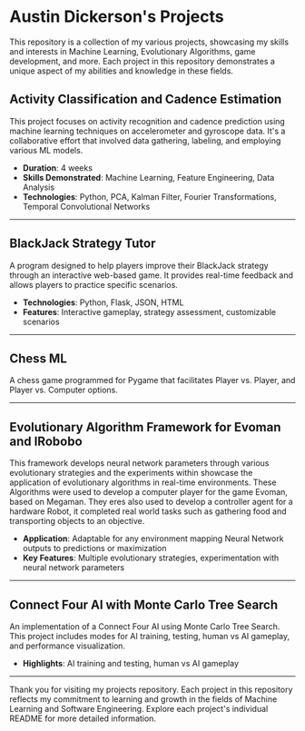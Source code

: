 # Austin Dickerson's Projects

This repository is a collection of my various projects, showcasing my skills and interests in Machine Learning, Evolutionary Algorithms, game development, and more. Each project in this repository demonstrates a unique aspect of my abilities and knowledge in these fields.

## Activity Classification and Cadence Estimation
This project focuses on activity recognition and cadence prediction using machine learning techniques on accelerometer and gyroscope data. It's a collaborative effort that involved data gathering, labeling, and employing various ML models.

- **Duration**: 4 weeks
- **Skills Demonstrated**: Machine Learning, Feature Engineering, Data Analysis
- **Technologies**: Python, PCA, Kalman Filter, Fourier Transformations, Temporal Convolutional Networks

---

## BlackJack Strategy Tutor
A program designed to help players improve their BlackJack strategy through an interactive web-based game. It provides real-time feedback and allows players to practice specific scenarios.

- **Technologies**: Python, Flask, JSON, HTML
- **Features**: Interactive gameplay, strategy assessment, customizable scenarios

---

## Chess ML
A chess game programmed for Pygame that facilitates Player vs. Player, and Player vs. Computer options. 

---

## Evolutionary Algorithm Framework for Evoman and IRobobo
This framework develops neural network parameters through various evolutionary strategies and the experiments within showcase the application of evolutionary algorithms in real-time environments. These Algorithms were used to develop a computer player for the game Evoman, based on Megaman. They eres also used to develop a controller agent for a hardware Robot, it completed real world tasks such as gathering food and transporting objects to an objective.

- **Application**: Adaptable for any environment mapping Neural Network outputs to predictions or maximization
- **Key Features**: Multiple evolutionary strategies, experimentation with neural network parameters

---

## Connect Four AI with Monte Carlo Tree Search
An implementation of a Connect Four AI using Monte Carlo Tree Search. This project includes modes for AI training, testing, human vs AI gameplay, and performance visualization.

- **Highlights**: AI training and testing, human vs AI gameplay

---

Thank you for visiting my projects repository. Each project in this repository reflects my commitment to learning and growth in the fields of Machine Learning and Software Engineering. Explore each project's individual README for more detailed information.
